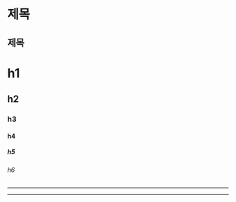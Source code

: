 제목
=====


제목    
-------   
   
   
# h1       
## h2      
### h3     
#### h4       
##### h5       
###### h6   
   
   
***   
- - -   
